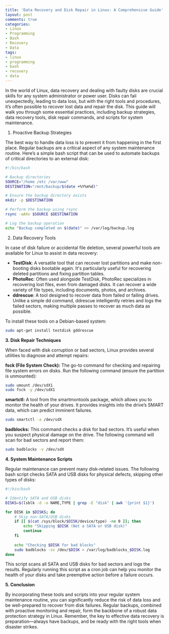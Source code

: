 ```yaml
---
title: 'Data Recovery and Disk Repair in Linux: A Comprehensive Guide'
layout: post
comments: true
categories:
- Linux
- Programming
- Bash
- Recovery
- Data
tags:
- linux
- programming
- bash
- recovery
- data
---
```


In the world of Linux, data recovery and dealing with faulty disks are crucial skills for any system administrator or power user. Disks can fail unexpectedly, leading to data loss, but with the right tools and procedures, it’s often possible to recover lost data and repair the disk. This guide will walk you through some essential practices, including backup strategies, data recovery tools, disk repair commands, and scripts for system maintenance.
1. Proactive Backup Strategies

The best way to handle data loss is to prevent it from happening in the first place. Regular backups are a critical aspect of any system maintenance routine. Here’s a simple bash script that can be used to automate backups of critical directories to an external disk:

```bash
#!/bin/bash

# Backup directories
SOURCE="/home /etc /var/www"
DESTINATION="/mnt/backup/$(date +%Y%m%d)"

# Ensure the backup directory exists
mkdir -p $DESTINATION

# Perform the backup using rsync
rsync -aAXv $SOURCE $DESTINATION

# Log the backup operation
echo "Backup completed on $(date)" >> /var/log/backup.log
```

2. Data Recovery Tools

In case of disk failure or accidental file deletion, several powerful tools are available for Linux to assist in data recovery:

* **TestDisk**: A versatile tool that can recover lost partitions and make non-booting disks bootable again. It's particularly useful for recovering deleted partitions and fixing partition tables.
* **PhotoRec**: Often used alongside TestDisk, PhotoRec specializes in recovering lost files, even from damaged disks. It can recover a wide variety of file types, including documents, photos, and archives.
* **ddrescue**: A tool designed to recover data from failed or failing drives. Unlike a simple dd command, ddrescue intelligently retries and logs the failed sectors, making multiple passes to recover as much data as possible.


To install these tools on a Debian-based system:

```bash
sudo apt-get install testdisk gddrescue
```

**3. Disk Repair Techniques**

When faced with disk corruption or bad sectors, Linux provides several utilities to diagnose and attempt repairs:

**fsck (File System Check):** The go-to command for checking and repairing file system errors on disks. Run the following command (ensure the partition is unmounted):

```bash
sudo umount /dev/sdX1
sudo fsck -y /dev/sdX1
```

**smartctl:** A tool from the smartmontools package, which allows you to monitor the health of your drives. It provides insights into the drive’s SMART data, which can predict imminent failures.

```bash
sudo smartctl -a /dev/sdX
```

**badblocks:** This command checks a disk for bad sectors. It’s useful when you suspect physical damage on the drive. The following command will scan for bad sectors and report them:

```bash
sudo badblocks -v /dev/sdX
```

**4. System Maintenance Scripts**

Regular maintenance can prevent many disk-related issues. The following bash script checks SATA and USB disks for physical defects, skipping other types of disks:

```bash
#!/bin/bash

# Identify SATA and USB disks
DISKS=$(lsblk -d -o NAME,TYPE | grep -E "disk" | awk '{print $1}')

for DISK in $DISKS; do
    # Skip non-SATA/USB disks
    if [[ $(cat /sys/block/$DISK/device/type) -ne 0 ]]; then
        echo "Skipping $DISK (Not a SATA or USB disk)"
        continue
    fi
    
    echo "Checking $DISK for bad blocks"
    sudo badblocks -sv /dev/$DISK > /var/log/badblocks_$DISK.log
done
```

This script scans all SATA and USB disks for bad sectors and logs the results. Regularly running this script as a cron job can help you monitor the health of your disks and take preemptive action before a failure occurs.

**5. Conclusion**

By incorporating these tools and scripts into your regular system maintenance routine, you can significantly reduce the risk of data loss and be well-prepared to recover from disk failures. Regular backups, combined with proactive monitoring and repair, form the backbone of a robust data protection strategy in Linux. Remember, the key to effective data recovery is preparation—always have backups, and be ready with the right tools when disaster strikes.
